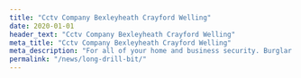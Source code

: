 ```yaml
---
title: "Cctv Company Bexleyheath Crayford Welling"
date: 2020-01-01
header_text: "Cctv Company Bexleyheath Crayford Welling"
meta_title: "Cctv Company Bexleyheath Crayford Welling"
meta_description: "For all of your home and business security. Burglar Alarm Servicing, Burglar Alarm Installation, Alarm Battery and CCTV. Call 020 8302 4065 or email us."
permalink: "/news/long-drill-bit/"
---
```


